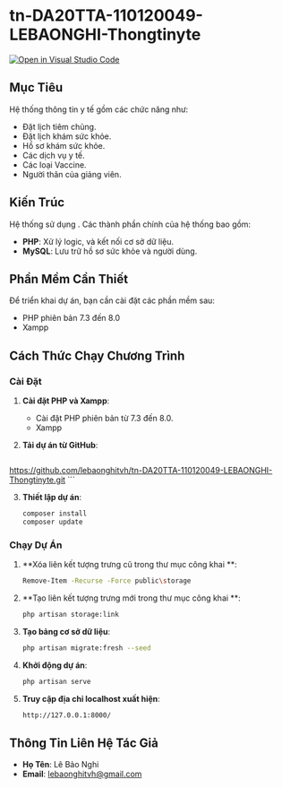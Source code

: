 # tn-DA20TTA-110120049-LEBAONGHI-Thongtinyte

[![Open in Visual Studio Code](https://img.shields.io/static/v1?logo=visualstudiocode&label=&message=Open%20in%20Visual%20Studio%20Code&labelColor=2c2c32&color=007acc&logoColor=007acc)](https://open.vscode.dev/microsoft/Web-Dev-For-Beginners)


## Mục Tiêu
 Hệ thống thông tin y tế gồm các chức năng như:
  - Đặt lịch tiêm chủng.
  - Đặt lịch khám sức khỏe.
  - Hồ sơ khám sức khỏe.
  - Các dịch vụ y tế.
  - Các loại Vaccine.
  - Người thân của giảng viên.

## Kiến Trúc
Hệ thống sử dụng . Các thành phần chính của hệ thống bao gồm:
- **PHP**: Xử lý logic, và kết nối cơ sở dữ liệu.
- **MySQL**: Lưu trữ hồ sơ sức khỏe và người dùng.


## Phần Mềm Cần Thiết
Để triển khai dự án, bạn cần cài đặt các phần mềm sau:
- PHP phiên bản 7.3 đến 8.0
- Xampp

## Cách Thức Chạy Chương Trình

### Cài Đặt
1. **Cài đặt PHP và Xampp**:
   - Cài đặt PHP phiên bản từ 7.3 đến 8.0.
   - Xampp

2. **Tải dự án từ GitHub**:
    ```sh
  https://github.com/lebaonghitvh/tn-DA20TTA-110120049-LEBAONGHI-Thongtinyte.git
    ```

3. **Thiết lập dự án**:
    ```sh
    composer install
    composer update
    ```

### Chạy Dự Án
1. **Xóa liên kết tượng trưng cũ trong thư mục công khai **:
    ```sh
    Remove-Item -Recurse -Force public\storage
    ```

2. **Tạo liên kết tượng trưng mới trong thư mục công khai **:
    ```sh
    php artisan storage:link
    ```

3. **Tạo bảng cơ sở dữ liệu**:
    ```sh
    php artisan migrate:fresh --seed
    ```

4. **Khởi động dự án**:
    ```sh
    php artisan serve
    ```

5. **Truy cập địa chỉ localhost xuất hiện**:
    ```sh
    http://127.0.0.1:8000/
    ```

## Thông Tin Liên Hệ Tác Giả
- **Họ Tên**: Lê Bảo Nghi
- **Email**: lebaonghitvh@gmail.com
